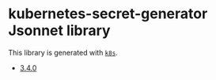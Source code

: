 # kubernetes-secret-generator Jsonnet library

This library is generated with [`k8s`](https://github.com/jsonnet-libs/k8s).

- [3.4.0](3.4.0/README.md)
